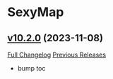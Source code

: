 # SexyMap

## [v10.2.0](https://github.com/funkydude/SexyMap/tree/v10.2.0) (2023-11-08)
[Full Changelog](https://github.com/funkydude/SexyMap/compare/v10.1.6...v10.2.0) [Previous Releases](https://github.com/funkydude/SexyMap/releases)

- bump toc  
